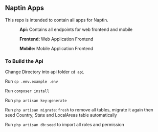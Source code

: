 ## Naptin Apps

This repo is intended to contain all apps for Naptin.
<ul>
<ol> <b>Api: </b> Contains all endpoints for web frontend and mobile </ol>
<ol><b>Frontend: </b> Web Application Frontend</ol>
<ol><b>Mobile: </b> Mobile Application Frontend</ol>
</ul>


### To Build the Api

Change Directory into api folder `cd api`

Run `cp .env.example .env`

Run `composer install`

Run `php artisan key:generate`

Run `php artisan migrate:fresh` to remove all tables, migrate it again then seed Country, State and LocalAreas table automatically

Run `php artisan db:seed` to import all roles and permission
